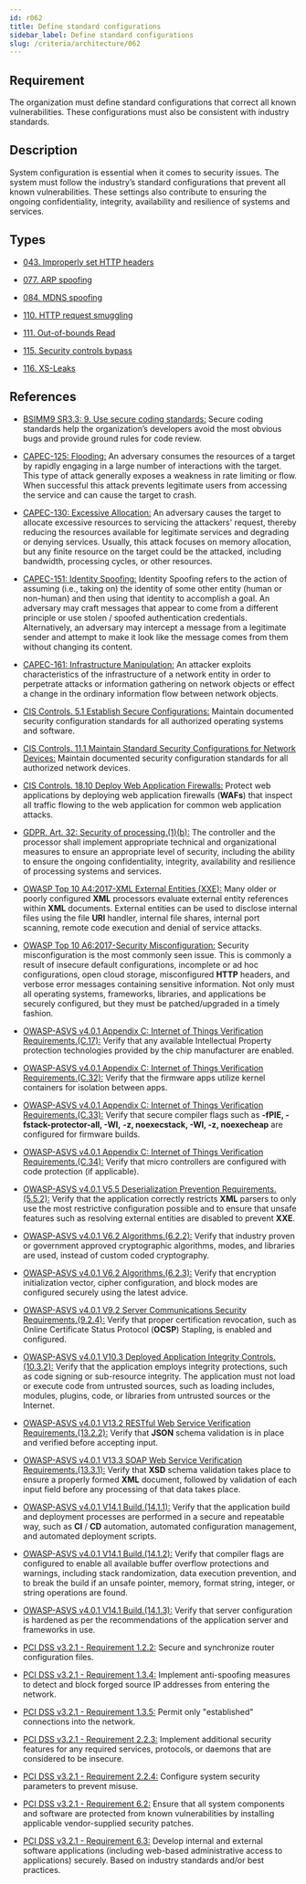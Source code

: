 ```yaml
---
id: r062
title: Define standard configurations
sidebar_label: Define standard configurations
slug: /criteria/architecture/062
---
```


## Requirement

The organization must define
standard configurations
that correct all known vulnerabilities.
These configurations
must also be consistent with industry standards.

## Description

System configuration
is essential when it comes to security issues.
The system must follow
the industry’s standard configurations
that prevent all known vulnerabilities.
These settings also contribute
to ensuring the ongoing
confidentiality, integrity, availability
and resilience of systems and services.

## Types

- [043. Improperly set HTTP headers](/types/043)

- [077. ARP spoofing](/types/077)

- [084. MDNS spoofing](/types/084)

- [110. HTTP request smuggling](/types/110)

- [111. Out-of-bounds Read](/types/111)

- [115. Security controls bypass](/types/115)

- [116. XS-Leaks](/types/116)

## References

- [BSIMM9 SR3.3: 9. Use secure coding standards:](https://www.bsimm.com/framework/intelligence/standards-and-requirements.html)
Secure coding standards
help the organization’s developers
avoid the most obvious bugs
and provide ground rules for code review.

- [CAPEC-125: Flooding:](https://capec.mitre.org/data/definitions/125.html)
An adversary consumes the resources
of a target by rapidly engaging
in a large number of interactions with the target.
This type of attack
generally exposes a weakness in rate limiting or flow.
When successful
this attack prevents legitimate users
from accessing the service
and can cause the target to crash.

- [CAPEC-130: Excessive Allocation:](https://capec.mitre.org/data/definitions/130.html)
An adversary causes the target
to allocate excessive resources
to servicing the attackers' request,
thereby reducing the resources available
for legitimate services
and degrading or denying services.
Usually,
this attack focuses on memory allocation,
but any finite resource on the target
could be the attacked,
including bandwidth, processing cycles,
or other resources.

- [CAPEC-151: Identity Spoofing:](https://capec.mitre.org/data/definitions/151.html)
Identity Spoofing
refers to the action of assuming (i.e., taking on)
the identity of some other entity (human or non-human)
and then using that identity
to accomplish a goal. 
An adversary may craft messages
that appear to come from a different principle
or use stolen / spoofed authentication credentials.
Alternatively,
an adversary may intercept a message
from a legitimate sender
and attempt to make it look like the message
comes from them without changing its content.

- [CAPEC-161: Infrastructure Manipulation:](https://capec.mitre.org/data/definitions/161.html)
An attacker exploits characteristics
of the infrastructure of a network entity
in order to perpetrate attacks
or information gathering on network objects
or effect a change
in the ordinary information flow
between network objects.

- [CIS Controls. 5.1 Establish Secure Configurations:](https://www.cisecurity.org/controls/)
Maintain documented security configuration standards
for all authorized operating systems
and software.

- [CIS Controls. 11.1 Maintain Standard Security Configurations for Network Devices:](https://www.cisecurity.org/controls/)
Maintain documented security configuration standards
for all authorized network devices.

- [CIS Controls. 18.10 Deploy Web Application Firewalls:](https://www.cisecurity.org/controls/)
Protect web applications
by deploying web application firewalls (**WAFs**)
that inspect all traffic flowing
to the web application
for common web application attacks.

- [GDPR. Art. 32: Security of processing.(1)(b):](https://gdpr-info.eu/art-32-gdpr/)
The controller and the processor
shall implement appropriate technical
and organizational measures
to ensure an appropriate level of security,
including the ability to ensure the ongoing
confidentiality, integrity, availability and resilience
of processing systems and services.

- [OWASP Top 10 A4:2017-XML External Entities (XXE):](https://owasp.org/www-project-top-ten/OWASP_Top_Ten_2017/Top_10-2017_A4-XML_External_Entities_(XXE))
Many older or poorly configured **XML** processors
evaluate external entity references
within **XML** documents.
External entities can be used
to disclose internal files using the file **URI** handler,
internal file shares, internal port scanning, remote code execution
and denial of service attacks.

- [OWASP Top 10 A6:2017-Security Misconfiguration:](https://owasp.org/www-project-top-ten/OWASP_Top_Ten_2017/Top_10-2017_A6-Security_Misconfiguration)
Security misconfiguration
is the most commonly seen issue.
This is commonly a result of insecure default configurations,
incomplete or ad hoc configurations,
open cloud storage, misconfigured **HTTP** headers,
and verbose error messages
containing sensitive information.
Not only must all operating systems,
frameworks, libraries,
and applications be securely configured,
but they must be patched/upgraded in a timely fashion.

- [OWASP-ASVS v4.0.1 Appendix C: Internet of Things Verification Requirements.(C.17):](https://owasp.org/www-pdf-archive/OWASP_Application_Security_Verification_Standard_4.0-en.pdf)
Verify that any available
Intellectual Property protection technologies
provided by the chip manufacturer are enabled.

- [OWASP-ASVS v4.0.1 Appendix C: Internet of Things Verification Requirements.(C.32):](https://owasp.org/www-pdf-archive/OWASP_Application_Security_Verification_Standard_4.0-en.pdf)
Verify that the firmware apps
utilize kernel containers
for isolation between apps.

- [OWASP-ASVS v4.0.1 Appendix C: Internet of Things Verification Requirements.(C.33):](https://owasp.org/www-pdf-archive/OWASP_Application_Security_Verification_Standard_4.0-en.pdf)
Verify that secure compiler flags
such as **-fPIE, -fstack-protector-all, -Wl,**
**-z, noexecstack, -Wl, -z, noexecheap**
are configured for firmware builds.

- [OWASP-ASVS v4.0.1 Appendix C: Internet of Things Verification Requirements.(C.34):](https://owasp.org/www-pdf-archive/OWASP_Application_Security_Verification_Standard_4.0-en.pdf)
Verify that micro controllers
are configured with code protection
(if applicable).

- [OWASP-ASVS v4.0.1 V5.5 Deserialization Prevention Requirements.(5.5.2):](https://owasp.org/www-pdf-archive/OWASP_Application_Security_Verification_Standard_4.0-en.pdf)
Verify that the application correctly restricts **XML** parsers
to only use the most restrictive configuration possible
and to ensure that unsafe features
such as resolving external entities
are disabled to prevent **XXE**.

- [OWASP-ASVS v4.0.1 V6.2 Algorithms.(6.2.2):](https://owasp.org/www-pdf-archive/OWASP_Application_Security_Verification_Standard_4.0-en.pdf)
Verify that industry proven
or government approved cryptographic algorithms,
modes, and libraries are used,
instead of custom coded cryptography.

- [OWASP-ASVS v4.0.1 V6.2 Algorithms.(6.2.3):](https://owasp.org/www-pdf-archive/OWASP_Application_Security_Verification_Standard_4.0-en.pdf)
Verify that encryption initialization vector,
cipher configuration, and block modes
are configured securely
using the latest advice.

- [OWASP-ASVS v4.0.1 V9.2 Server Communications Security Requirements.(9.2.4):](https://owasp.org/www-pdf-archive/OWASP_Application_Security_Verification_Standard_4.0-en.pdf)
Verify that proper certification revocation,
such as Online Certificate Status Protocol (**OCSP**) Stapling,
is enabled and configured.

- [OWASP-ASVS v4.0.1 V10.3 Deployed Application Integrity Controls.(10.3.2):](https://owasp.org/www-pdf-archive/OWASP_Application_Security_Verification_Standard_4.0-en.pdf)
Verify that the application employs integrity protections,
such as code signing
or sub-resource integrity.
The application must not load
or execute code from untrusted sources,
such as loading includes, modules, plugins, code,
or libraries from untrusted sources
or the Internet.

- [OWASP-ASVS v4.0.1 V13.2 RESTful Web Service Verification Requirements.(13.2.2):](https://owasp.org/www-pdf-archive/OWASP_Application_Security_Verification_Standard_4.0-en.pdf)
Verify that **JSON** schema validation
is in place and verified
before accepting input.

- [OWASP-ASVS v4.0.1 V13.3 SOAP Web Service Verification Requirements.(13.3.1):](https://owasp.org/www-pdf-archive/OWASP_Application_Security_Verification_Standard_4.0-en.pdf)
Verify that **XSD** schema validation
takes place to ensure
a properly formed **XML** document,
followed by validation
of each input field
before any processing
of that data takes place.

- [OWASP-ASVS v4.0.1 V14.1 Build.(14.1.1):](https://owasp.org/www-pdf-archive/OWASP_Application_Security_Verification_Standard_4.0-en.pdf)
Verify that the application
build and deployment processes
are performed in a secure
and repeatable way,
such as **CI** / **CD** automation,
automated configuration management,
and automated deployment scripts.

- [OWASP-ASVS v4.0.1 V14.1 Build.(14.1.2):](https://owasp.org/www-pdf-archive/OWASP_Application_Security_Verification_Standard_4.0-en.pdf)
Verify that compiler flags are configured
to enable all available
buffer overflow protections and warnings,
including stack randomization,
data execution prevention,
and to break the build if an unsafe pointer,
memory, format string, integer,
or string operations are found.

- [OWASP-ASVS v4.0.1 V14.1 Build.(14.1.3):](https://owasp.org/www-pdf-archive/OWASP_Application_Security_Verification_Standard_4.0-en.pdf)
Verify that server configuration
is hardened as per the recommendations
of the application server
and frameworks in use.

- [PCI DSS v3.2.1 - Requirement 1.2.2:](https://www.pcisecuritystandards.org/documents/PCI_DSS_v3-2-1.pdf)
Secure and synchronize
router configuration files.

- [PCI DSS v3.2.1 - Requirement 1.3.4:](https://www.pcisecuritystandards.org/documents/PCI_DSS_v3-2-1.pdf)
Implement anti-spoofing measures
to detect and block
forged source IP addresses from entering the network.

- [PCI DSS v3.2.1 - Requirement 1.3.5:](https://www.pcisecuritystandards.org/documents/PCI_DSS_v3-2-1.pdf)
Permit only "established" connections
into the network.

- [PCI DSS v3.2.1 - Requirement 2.2.3:](https://www.pcisecuritystandards.org/documents/PCI_DSS_v3-2-1.pdf)
Implement additional security features
for any required services, protocols,
or daemons that are considered to be insecure.

- [PCI DSS v3.2.1 - Requirement 2.2.4:](https://www.pcisecuritystandards.org/documents/PCI_DSS_v3-2-1.pdf)
Configure system security parameters
to prevent misuse.

- [PCI DSS v3.2.1 - Requirement 6.2:](https://www.pcisecuritystandards.org/documents/PCI_DSS_v3-2-1.pdf)
Ensure that all system components and software
are protected from known vulnerabilities
by installing applicable vendor-supplied
security patches.

- [PCI DSS v3.2.1 - Requirement 6.3:](https://www.pcisecuritystandards.org/documents/PCI_DSS_v3-2-1.pdf)
Develop internal and external
software applications
(including web-based administrative access to applications)
securely.
Based on industry standards
and/or best practices.
